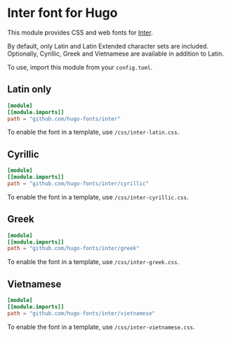 # Inter font for Hugo

This module provides CSS and web fonts for [Inter](https://github.com/rsms/inter/).

By default, only Latin and Latin Extended character sets are included.
Optionally, Cyrillic, Greek and Vietnamese are available in addition to Latin.

To use, import this module from your `config.toml`.

## Latin only

```toml
[module]
[[module.imports]]
path = "github.com/hugo-fonts/inter"
```

To enable the font in a template, use `/css/inter-latin.css`.

## Cyrillic
```toml
[module]
[[module.imports]]
path = "github.com/hugo-fonts/inter/cyrillic"
```

To enable the font in a template, use `/css/inter-cyrillic.css`.

## Greek
```toml
[module]
[[module.imports]]
path = "github.com/hugo-fonts/inter/greek"
```

To enable the font in a template, use `/css/inter-greek.css`.

## Vietnamese
```toml
[module]
[[module.imports]]
path = "github.com/hugo-fonts/inter/vietnamese"
```

To enable the font in a template, use `/css/inter-vietnamese.css`.
